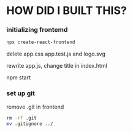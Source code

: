 # HOW DID I BUILT THIS?

### initializing frontemd

```bash
npx create-react-frontend
```

delete app.css app.test.js and logo.svg

rewrite app.js, change title in index.html

npm start

### set up git

remove .git in frontend

```bash
rm -rf .git
mv .gitignore ../
```

